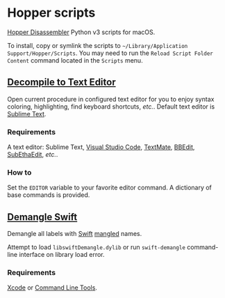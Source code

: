# Hopper scripts

[Hopper Disassembler](http://hopperapp.com/) Python v3 scripts for macOS.

To install, copy or symlink the scripts to `~/Library/Application Support/Hopper/Scripts`.
You may need to run the `Reload Script Folder Content` command located in the `Scripts` menu.

## [Decompile to Text Editor](Decompile%20to%20Text%20Editor.py)

Open current procedure in configured text editor for you to enjoy syntax coloring, highlighting, find keyboard shortcuts, _etc._.
Default text editor is [Sublime Text](https://www.sublimetext.com/).

### Requirements

A text editor: Sublime Text, [Visual Studio Code](https://code.visualstudio.com/), [TextMate](https://macromates.com/), [BBEdit](http://www.barebones.com/products/bbedit/), [SubEthaEdit](https://www.codingmonkeys.de/subethaedit/), _etc._.

### How to

Set the `EDITOR` variable to your favorite editor command.
A dictionary of base commands is provided.

## [Demangle Swift](Demangle%20Swift.py)

Demangle all labels with [Swift](https://swift.org/) [mangled](https://mikeash.com/pyblog/friday-qa-2014-08-15-swift-name-mangling.html) names.

Attempt to load `libswiftDemangle.dylib` or run `swift-demangle` command-line interface on library load error.

### Requirements

[Xcode](https://developer.apple.com/xcode/) or [Command Line Tools](https://developer.apple.com/downloads/).
